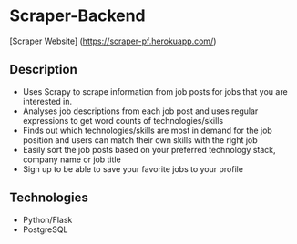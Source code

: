 # Scraper-Backend

[Scraper Website] (https://scraper-pf.herokuapp.com/)

## Description
* Uses Scrapy to scrape information from job posts for jobs that you are interested in.
* Analyses job descriptions from each job post and uses regular expressions to get word counts of technologies/skills 
* Finds out which technologies/skills are most in demand for the job position and users can match their own skills with the right job
* Easily sort the job posts based on your preferred technology stack, company name or job title
* Sign up to be able to save your favorite jobs to your profile

## Technologies
* Python/Flask 
* PostgreSQL


